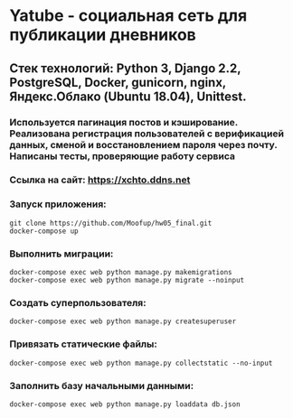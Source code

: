# Yatube - социальная сеть для публикации дневников

## Стек технологий: Python 3, Django 2.2, PostgreSQL, Docker, gunicorn, nginx, Яндекс.Облако (Ubuntu 18.04), Unittest.

### Используется пагинация постов и кэширование. Реализована регистрация пользователей с верификацией данных, сменой и восстановлением пароля через почту. Написаны тесты, проверяющие работу сервиса

### Ссылка на сайт: https://xchto.ddns.net

### Запуск приложения:
``` git clone https://github.com/Moofup/hw05_final.git  ``` \
```docker-compose up```

### Выполнить миграции:
```docker-compose exec web python manage.py makemigrations``` \
```docker-compose exec web python manage.py migrate --noinput```

### Создать суперпользователя:
```docker-compose exec web python manage.py createsuperuser```

### Привязать статические файлы:
```docker-compose exec web python manage.py collectstatic --no-input```

### Заполнить базу начальными данными:
```docker-compose exec web python manage.py loaddata db.json```

